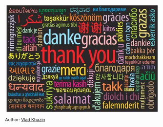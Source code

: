<p align="center"> 
  <img src="../../media/thank-you.jpg"/>
</p>

Author: [Vlad Khazin](https://www.linkedin.com/in/vkhazin/)